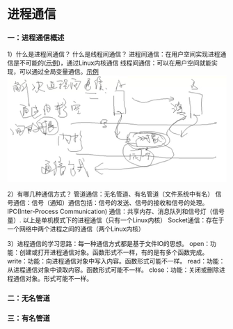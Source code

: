 # 进程通信

### 一：进程通信概述

1）什么是进程间通信？
什么是线程间通信？
进程间通信：在用户空间实现进程通信是不可能的([示例](00_fork_process/process.c))，通过Linux内核通信
线程间通信：可以在用户空间就能实现，可以通过全局变量通信。[示例](01_pthread_communicate/process.c)
![进程间通信](imgs/process-communicate.png "进程间通信")

2）有哪几种通信方式？
管道通信：无名管道、有名管道（文件系统中有名）
信号通信：信号（通知）通信包括：信号的发送、信号的接收和信号的处理。
IPC(Inter-Process Communication) 通信：共享内存、消息队列和信号灯（信号量）.
以上是单机模式下的进程通信（只有一个Linux内核）
Socket通信：存在于一个网络中两个进程之间的通信（两个Linux内核）

3）进程通信的学习思路：每一种通信方式都是基于文件IO的思想。
open：功能：创建或打开进程通信对象。函数形式不一样，有的是有多个函数完成。
write：功能：向进程通信对象中写入内容。函数形式可能不一样。
read：功能：从进程通信对象中读取内容。函数形式可能不一样。
close：功能：关闭或删除进程通信对象。形式可能不一样。

### 二：无名管道


### 三：有名管道
